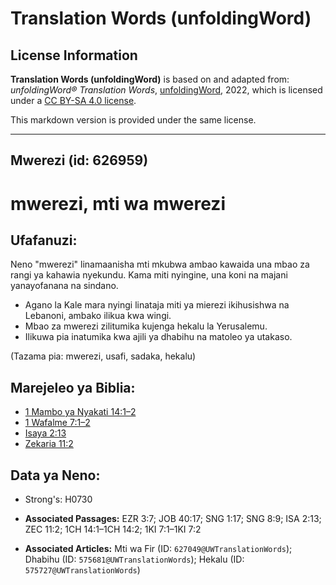 # Translation Words (unfoldingWord)

## License Information

**Translation Words (unfoldingWord)** is based on and adapted from: _unfoldingWord® Translation Words_, [unfoldingWord](https://unfoldingword.org/utw), 2022, which is licensed under a [CC BY-SA 4.0 license](https://creativecommons.org/licenses/by-sa/4.0/legalcode.en).

This markdown version is provided under the same license.



--------------------------------

## Mwerezi (id: 626959)

mwerezi, mti wa mwerezi
=======================

Ufafanuzi:
----------

Neno "mwerezi" linamaanisha mti mkubwa ambao kawaida una mbao za rangi ya kahawia nyekundu. Kama miti nyingine, una koni na majani yanayofanana na sindano.

* Agano la Kale mara nyingi linataja miti ya mierezi ikihusishwa na Lebanoni, ambako ilikua kwa wingi.
* Mbao za mwerezi zilitumika kujenga hekalu la Yerusalemu.
* Ilikuwa pia inatumika kwa ajili ya dhabihu na matoleo ya utakaso.

(Tazama pia: mwerezi, usafi, sadaka, hekalu)

Marejeleo ya Biblia:
--------------------

* [1 Mambo ya Nyakati 14:1–2](https://ref.ly/1Chr14:1-1Chr14:2)
* [1 Wafalme 7:1–2](https://ref.ly/1Kgs7:1-1Kgs7:2)
* [Isaya 2:13](https://ref.ly/Isa2:13)
* [Zekaria 11:2](https://ref.ly/Zech11:2)

Data ya Neno:
-------------

* Strong's: H0730

* **Associated Passages:** EZR 3:7; JOB 40:17; SNG 1:17; SNG 8:9; ISA 2:13; ZEC 11:2; 1CH 14:1–1CH 14:2; 1KI 7:1–1KI 7:2
* **Associated Articles:** Mti wa Fir (ID: `627049@UWTranslationWords`); Dhabihu (ID: `575681@UWTranslationWords`); Hekalu (ID: `575727@UWTranslationWords`)

